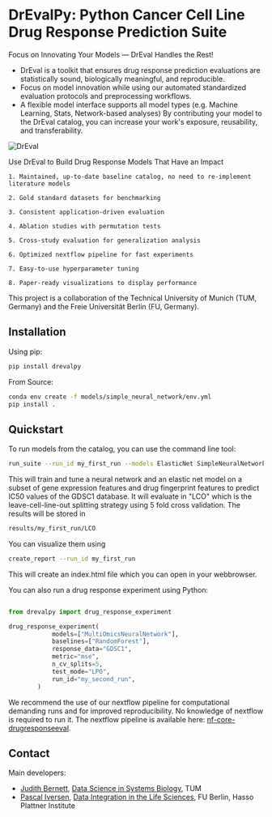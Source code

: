 # DrEvalPy: Python Cancer Cell Line Drug Response Prediction Suite
Focus on Innovating Your Models — DrEval Handles the Rest!
- DrEval is a toolkit that ensures drug response prediction evaluations are statistically sound, biologically meaningful, and reproducible.
- Focus on model innovation while using our automated standardized evaluation protocols and preprocessing workflows.
- A flexible model interface supports all model types (e.g. Machine Learning, Stats, Network-based analyses)
By contributing your model to the DrEval catalog, you can increase your work's exposure, reusability, and transferability.

![DrEval](https://github.com/daisybio/drevalpy/blob/main/assets/dreval.png)

Use DrEval to Build Drug Response Models That Have an Impact

    1. Maintained, up-to-date baseline catalog, no need to re-implement literature models

    2. Gold standard datasets for benchmarking

    3. Consistent application-driven evaluation

    4. Ablation studies with permutation tests

    5. Cross-study evaluation for generalization analysis

    6. Optimized nextflow pipeline for fast experiments

    7. Easy-to-use hyperparameter tuning

    8. Paper-ready visualizations to display performance

This project is a collaboration of the Technical University of Munich (TUM, Germany) 
and the Freie Universität Berlin (FU, Germany).


## Installation
Using pip:
```bash
pip install drevalpy
```

From Source:
```bash
conda env create -f models/simple_neural_network/env.yml
pip install .
```

## Quickstart

To run models from the catalog, you can use the command line tool:
```bash
run_suite --run_id my_first_run --models ElasticNet SimpleNeuralNetwork --dataset GDSC1 --test_mode LCO
```
This will train and tune a neural network and an elastic net model on a subset of gene expression features and drug fingerprint features to predict IC50 values of the GDSC1 database. It will evaluate in "LCO" which is the leave-cell-line-out splitting strategy using 5 fold cross validation. 
The results will be stored in 

```bash
results/my_first_run/LCO
```
You can visualize them using 
```bash
create_report --run_id my_first_run
```
This will create an index.html file which you can open in your webbrowser.

You can also run a drug response experiment using Python:

```python

from drevalpy import drug_response_experiment

drug_response_experiment(
            models=["MultiOmicsNeuralNetwork"],
            baselines=["RandomForest"],
            response_data="GDSC1",
            metric="mse",
            n_cv_splits=5,
            test_mode="LPO",
            run_id="my_second_run",
        )
```

We recommend the use of our nextflow pipeline for computational demanding runs and for improved reproducibility. No knowledge of nextflow is required to run it. The nextflow pipeline is available here: [nf-core-drugresponseeval](https://github.com/JudithBernett/nf-core-drugresponseeval).



## Contact
Main developers: 

- [Judith Bernett](mailto:judith.bernett@tum.de), [Data Science in Systems Biology](https://www.mls.ls.tum.de/daisybio/startseite/), TUM 
- [Pascal Iversen](mailto:Pascal.Iversen@hpi.de), [Data Integration in the Life Sciences](https://www.mi.fu-berlin.de/inf/groups/ag-dilis/index.html), FU Berlin, Hasso Plattner Institute
